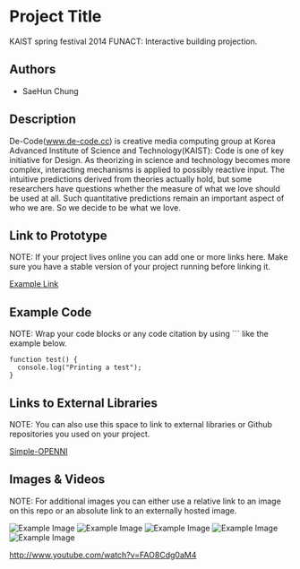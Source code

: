 # Project Title

KAIST spring festival 2014 FUNACT: Interactive building projection.

## Authors
- SaeHun Chung

## Description
De-Code(www.de-code.cc) is creative media computing group at Korea Advanced Institute of Science and Technology(KAIST): Code is one of key initiative for Design. As theorizing in science and technology becomes more complex, interacting mechanisms is applied to possibly reactive input. The intuitive predictions derived from theories actually hold, but some researchers have questions whether the measure of what we love should be used at all. Such quantitative predictions remain an important aspect of who we are. So we decide to be what we love.


## Link to Prototype
NOTE: If your project lives online you can add one or more links here. Make sure you have a stable version of your project running before linking it.

[Example Link](http://www.google.com "Example Link")

## Example Code
NOTE: Wrap your code blocks or any code citation by using ``` like the example below.
```
function test() {
  console.log("Printing a test");
}
```
## Links to External Libraries
 NOTE: You can also use this space to link to external libraries or Github repositories you used on your project.

[Simple-OPENNI](https://code.google.com/p/simple-openni/ "Simple-OPENNI")

## Images & Videos
NOTE: For additional images you can either use a relative link to an image on this repo or an absolute link to an externally hosted image.

![Example Image](http://static.wixstatic.com/media/b5d789_42bf29494ec64644b34171232863f2b5.jpg_srz_p_607_397_75_22_0.50_1.20_0.00_jpg_srz "Example Image") 
![Example Image](http://static.wixstatic.com/media/b5d789_d50cd75c992c4fd692117b3359538468.jpg_srz_p_607_401_75_22_0.50_1.20_0.00_jpg_srz "Example Image")
![Example Image](http://static.wixstatic.com/media/b5d789_7423550ed90d45b0be8715589eaf993e.jpg_srz_p_607_441_75_22_0.50_1.20_0.00_jpg_srz "Example Image")
![Example Image](http://static.wixstatic.com/media/b5d789_81879896d8324659a67eec5e4cccdfbf.jpg_srz_p_607_406_75_22_0.50_1.20_0.00_jpg_srz "Example Image")
![Example Image](http://static.wixstatic.com/media/b5d789_12d564f63251433bab8a9f79eea1d230.jpg_srz_p_607_406_75_22_0.50_1.20_0.00_jpg_srz "Example Image")

http://www.youtube.com/watch?v=FAO8Cdg0aM4
